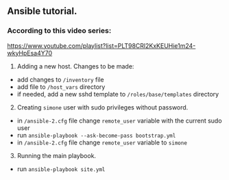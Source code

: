 
## Ansible tutorial.
### According to this video series: 
https://www.youtube.com/playlist?list=PLT98CRl2KxKEUHie1m24-wkyHpEsa4Y70

1. Adding a new host.
Changes to be made:
- add changes to `/inventory` file
- add file to `/host_vars` directory
- if needed, add a new sshd template to `/roles/base/templates` directory

2. Creating `simone` user with sudo privileges without password.
- in `/ansible-2.cfg` file change `remote_user` variable with the current sudo user
- run `ansible-playbook --ask-become-pass bootstrap.yml`
- in `/ansible-2.cfg` file change `remote_user` variable to `simone`

3. Running the main playbook.
- run `ansible-playbook site.yml`